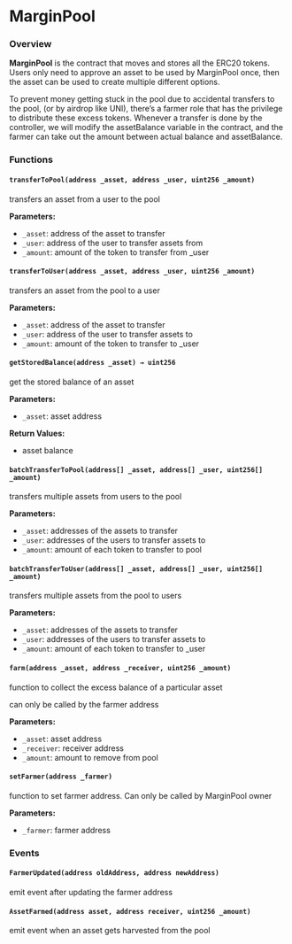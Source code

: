 # MarginPool

### **Overview**

**MarginPool** is the contract that moves and stores all the ERC20 tokens. Users only need to approve an asset to be used by MarginPool once, then the asset can be used to create multiple different options.

To prevent money getting stuck in the pool due to accidental transfers to the pool, \(or by airdrop like UNI\), there’s a farmer role that has the privilege to distribute these excess tokens. Whenever a transfer is done by the controller, we will modify the assetBalance variable in the contract, and the farmer can take out the amount between actual balance and assetBalance.

### Functions

#### `transferToPool(address _asset, address _user, uint256 _amount)`

transfers an asset from a user to the pool

**Parameters:**

* `_asset`: address of the asset to transfer
* `_user`: address of the user to transfer assets from
* `_amount`: amount of the token to transfer from \_user

#### `transferToUser(address _asset, address _user, uint256 _amount)`

transfers an asset from the pool to a user

**Parameters:**

* `_asset`: address of the asset to transfer
* `_user`: address of the user to transfer assets to
* `_amount`: amount of the token to transfer to \_user

#### `getStoredBalance(address _asset) → uint256`

get the stored balance of an asset

**Parameters:**

* `_asset`: asset address

**Return Values:**

* asset balance

#### `batchTransferToPool(address[] _asset, address[] _user, uint256[] _amount)` 

transfers multiple assets from users to the pool

**Parameters:**

* `_asset`: addresses of the assets to transfer
* `_user`: addresses of the users to transfer assets to
* `_amount`: amount of each token to transfer to pool

#### `batchTransferToUser(address[] _asset, address[] _user, uint256[] _amount)` 

transfers multiple assets from the pool to users

**Parameters:**

* `_asset`: addresses of the assets to transfer
* `_user`: addresses of the users to transfer assets to
* `_amount`: amount of each token to transfer to \_user

#### `farm(address _asset, address _receiver, uint256 _amount)` 

function to collect the excess balance of a particular asset

can only be called by the farmer address

**Parameters:**

* `_asset`: asset address
* `_receiver`: receiver address
* `_amount`: amount to remove from pool

#### `setFarmer(address _farmer)` 

function to set farmer address. Can only be called by MarginPool owner

**Parameters:**

* `_farmer`: farmer address

### Events

#### `FarmerUpdated(address oldAddress, address newAddress)`

emit event after updating the farmer address

#### `AssetFarmed(address asset, address receiver, uint256 _amount)`

emit event when an asset gets harvested from the pool

